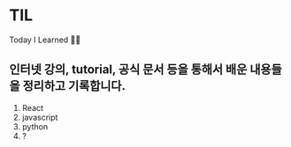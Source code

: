 # TIL
Today I Learned ✍🏼

## 인터넷 강의, tutorial, 공식 문서 등을 통해서 배운 내용들을 정리하고 기록합니다.

1. React
2. javascript
3. python
4. ?
